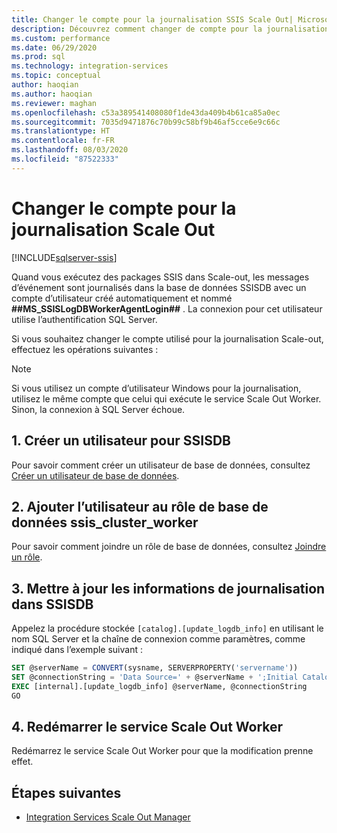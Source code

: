 ```yaml
---
title: Changer le compte pour la journalisation SSIS Scale Out| Microsoft Docs
description: Découvrez comment changer de compte pour la journalisation SQL Server Integration Services (SSIS) Scale Out.
ms.custom: performance
ms.date: 06/29/2020
ms.prod: sql
ms.technology: integration-services
ms.topic: conceptual
author: haoqian
ms.author: haoqian
ms.reviewer: maghan
ms.openlocfilehash: c53a389541408080f1de43da409b4b61ca85a0ec
ms.sourcegitcommit: 7035d9471876c70b99c58bf9b46af5cce6e9c66c
ms.translationtype: HT
ms.contentlocale: fr-FR
ms.lasthandoff: 08/03/2020
ms.locfileid: "87522333"
---
```

# <a name="change-the-account-for-scale-out-logging"></a>Changer le compte pour la journalisation Scale Out

[!INCLUDE[sqlserver-ssis](../../includes/applies-to-version/sqlserver-ssis.md)]


Quand vous exécutez des packages SSIS dans Scale-out, les messages d’événement sont journalisés dans la base de données SSISDB avec un compte d’utilisateur créé automatiquement et nommé **##MS_SSISLogDBWorkerAgentLogin##** . La connexion pour cet utilisateur utilise l’authentification SQL Server.

Si vous souhaitez changer le compte utilisé pour la journalisation Scale-out, effectuez les opérations suivantes :

> [!NOTE]
> Si vous utilisez un compte d’utilisateur Windows pour la journalisation, utilisez le même compte que celui qui exécute le service Scale Out Worker. Sinon, la connexion à SQL Server échoue.

## <a name="1-create-a-user-for-ssisdb"></a>1. Créer un utilisateur pour SSISDB
Pour savoir comment créer un utilisateur de base de données, consultez [Créer un utilisateur de base de données](../../relational-databases/security/authentication-access/create-a-database-user.md).

## <a name="2-add-the-user-to-the-database-role-ssis_cluster_worker"></a>2. Ajouter l’utilisateur au rôle de base de données ssis_cluster_worker

Pour savoir comment joindre un rôle de base de données, consultez [Joindre un rôle](../../relational-databases/security/authentication-access/join-a-role.md).

## <a name="3-update-the-logging-information-in-ssisdb"></a>3. Mettre à jour les informations de journalisation dans SSISDB
Appelez la procédure stockée `[catalog].[update_logdb_info]` en utilisant le nom SQL Server et la chaîne de connexion comme paramètres, comme indiqué dans l’exemple suivant :

```sql
SET @serverName = CONVERT(sysname, SERVERPROPERTY('servername'))
SET @connectionString = 'Data Source=' + @serverName + ';Initial Catalog=SSISDB;Integrated Security=SSPI;'
EXEC [internal].[update_logdb_info] @serverName, @connectionString
GO
```

## <a name="4-restart-the-scale-out-worker-service"></a>4. Redémarrer le service Scale Out Worker
Redémarrez le service Scale Out Worker pour que la modification prenne effet.

## <a name="next-steps"></a>Étapes suivantes
-   [Integration Services Scale Out Manager](integration-services-ssis-scale-out-manager.md)
